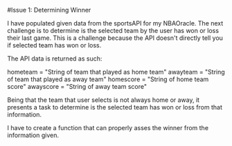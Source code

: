 #Issue 1: Determining Winner

I have populated given data from the sportsAPI for my NBAOracle. The next challenge is to
determine is the selected team by the user has won or loss their last game. This is a challenge
because the API doesn't directly tell you if selected team has won or loss.

The API data is returned as such:

hometeam = "String of team that played as home team"
awayteam = "String of team that played as away team"
homescore = "String of home team score"
awayscore = "String of away team score"

Being that the team that user selects is not always home or away, it presents a task to determine is the selected team has won or loss from that information.

I have to create a function that can properly asses the winner from the information given.

